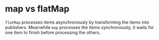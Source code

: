 # map vs flatMap

`flatMap` processes items asynchronously by transforming the items into publishers. Meanwhile `map` processes the items synchronously, it waits for one item to finish before processing the others.
